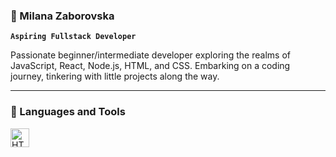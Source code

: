 ### 💚 Milana Zaborovska

**`Aspiring Fullstack Developer`**

Passionate beginner/intermediate developer exploring the realms of JavaScript, React, Node.js, HTML, and CSS. Embarking on a coding journey, tinkering with little projects along the way. 

---

### 🧰 Languages and Tools
<img align="left" alt="HTML" width="30px" style="padding-right:10px" src="https://cdn.jsdelivr.net/gh/devicons/devicon/icons/html5/html5-original.svg"/>
